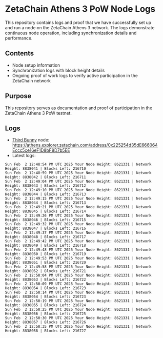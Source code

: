 # ZetaChain Athens 3 PoW Node Logs
This repository contains logs and proof that we have successfully set up and run a node on the ZetaChain Athens 3 network. The logs demonstrate continuous node operation, including synchronization details and performance.

## Contents
- Node setup information
- Synchronization logs with block height details
- Ongoing proof of work logs to verify active participation in the ZetaChain network

## Purpose
This repository serves as documentation and proof of participation in the ZetaChain Athens 3 PoW testnet.

## Logs

- [Third Bunny](https://thirdbunny.xyz/) node: https://athens.explorer.zetachain.com/address/0x225254d35dE666064Eccc5ce16eF1D8bF8D7b5EE
- Latest logs:
```
Sun Feb  2 12:48:54 PM UTC 2025 Your Node Height: 8621331 | Network Height: 8838041 | Blocks Left: 216710
Sun Feb  2 12:48:59 PM UTC 2025 Your Node Height: 8621331 | Network Height: 8838042 | Blocks Left: 216711
Sun Feb  2 12:49:04 PM UTC 2025 Your Node Height: 8621331 | Network Height: 8838043 | Blocks Left: 216712
Sun Feb  2 12:49:10 PM UTC 2025 Your Node Height: 8621331 | Network Height: 8838044 | Blocks Left: 216713
Sun Feb  2 12:49:15 PM UTC 2025 Your Node Height: 8621331 | Network Height: 8838044 | Blocks Left: 216713
Sun Feb  2 12:49:21 PM UTC 2025 Your Node Height: 8621331 | Network Height: 8838045 | Blocks Left: 216714
Sun Feb  2 12:49:26 PM UTC 2025 Your Node Height: 8621331 | Network Height: 8838046 | Blocks Left: 216715
Sun Feb  2 12:49:32 PM UTC 2025 Your Node Height: 8621331 | Network Height: 8838047 | Blocks Left: 216716
Sun Feb  2 12:49:37 PM UTC 2025 Your Node Height: 8621331 | Network Height: 8838048 | Blocks Left: 216717
Sun Feb  2 12:49:42 PM UTC 2025 Your Node Height: 8621331 | Network Height: 8838049 | Blocks Left: 216718
Sun Feb  2 12:49:48 PM UTC 2025 Your Node Height: 8621331 | Network Height: 8838050 | Blocks Left: 216719
Sun Feb  2 12:49:53 PM UTC 2025 Your Node Height: 8621331 | Network Height: 8838051 | Blocks Left: 216720
Sun Feb  2 12:49:58 PM UTC 2025 Your Node Height: 8621331 | Network Height: 8838052 | Blocks Left: 216721
Sun Feb  2 12:50:04 PM UTC 2025 Your Node Height: 8621331 | Network Height: 8838053 | Blocks Left: 216722
Sun Feb  2 12:50:09 PM UTC 2025 Your Node Height: 8621331 | Network Height: 8838054 | Blocks Left: 216723
Sun Feb  2 12:50:14 PM UTC 2025 Your Node Height: 8621331 | Network Height: 8838054 | Blocks Left: 216723
Sun Feb  2 12:50:19 PM UTC 2025 Your Node Height: 8621331 | Network Height: 8838055 | Blocks Left: 216724
Sun Feb  2 12:50:25 PM UTC 2025 Your Node Height: 8621331 | Network Height: 8838056 | Blocks Left: 216725
Sun Feb  2 12:50:30 PM UTC 2025 Your Node Height: 8621331 | Network Height: 8838057 | Blocks Left: 216726
Sun Feb  2 12:50:35 PM UTC 2025 Your Node Height: 8621331 | Network Height: 8838058 | Blocks Left: 216727
```
